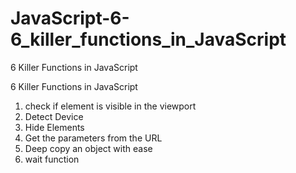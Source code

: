 # JavaScript-6-6_killer_functions_in_JavaScript
 6 Killer Functions in JavaScript

6 Killer Functions in JavaScript

1. check if element is visible in the viewport
2. Detect Device
3. Hide Elements
4. Get the parameters from the URL
5. Deep copy an object with ease
6. wait function
